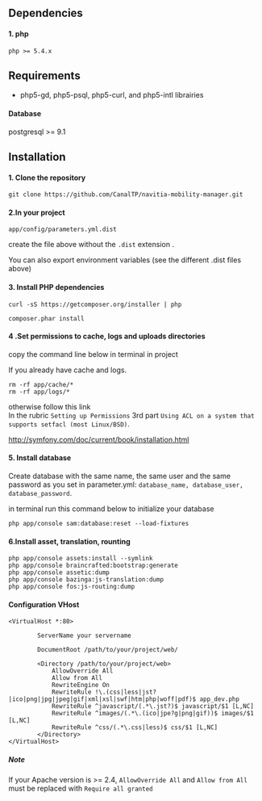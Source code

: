 


<h2>Dependencies</h2>

 <h4>1. php</h4>

 	php >= 5.4.x





<h2>Requirements</h2>
<ul>
   <li>php5-gd, php5-psql, php5-curl, and php5-intl librairies</li>
</ul>
<h4>Database</h4>
	postgresql >= 9.1

<br />
<h2>Installation</h2>
<h4>1. Clone the repository</h4>

	git clone https://github.com/CanalTP/navitia-mobility-manager.git

<h4>2.In your project</h4>

	app/config/parameters.yml.dist

create the file above without the `.dist` extension .

You can also export environment variables (see the different .dist files above)


<h4>3. Install PHP dependencies</h4>

	curl -sS https://getcomposer.org/installer | php

	composer.phar install



<h4>4 .Set permissions to cache, logs and uploads directories</h4>

copy the command line below in terminal in project

If you already have  cache and logs.

	rm -rf app/cache/*
	rm -rf app/logs/*
otherwise
follow this link  
In the rubric `Setting up Permissions` 3rd part `Using ACL on a system that supports setfacl (most Linux/BSD)`.

http://symfony.com/doc/current/book/installation.html



<h4>5. Install database</h4>

Create database with the same name, the same user and the same password as you set in parameter.yml:
 `database_name, database_user, database_password`.

in terminal run this command below to initialize your database

	php app/console sam:database:reset --load-fixtures

<h4>6.Install asset, translation, rounting</h4>

	php app/console assets:install --symlink
	php app/console braincrafted:bootstrap:generate
	php app/console assetic:dump
	php app/console bazinga:js-translation:dump
	php app/console fos:js-routing:dump
	


<h4> Configuration VHost </h4>

	<VirtualHost *:80>
    		
    		ServerName your servername

    		DocumentRoot /path/to/your/project/web/

    		<Directory /path/to/your/project/web>
        		AllowOverride All
        		Allow from All
        		RewriteEngine On
        		RewriteRule !\.(css|less|jst?|ico|png|jpg|jpeg|gif|xml|xsl|swf|htm|php|woff|pdf)$ app_dev.php
        		RewriteRule ^javascript/(.*\.jst?)$ javascript/$1 [L,NC]
        		RewriteRule ^images/(.*\.(ico|jpe?g|png|gif))$ images/$1 [L,NC]
        		RewriteRule ^css/(.*\.css|less)$ css/$1 [L,NC]
    		</Directory>
	</VirtualHost>

<h5> Note </h5>

If your Apache version is >= 2.4, `AllowOverride All` and `Allow from All` must be replaced with `Require all granted`

